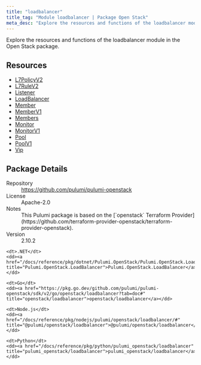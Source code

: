 ```yaml
---
title: "loadbalancer"
title_tag: "Module loadbalancer | Package Open Stack"
meta_desc: "Explore the resources and functions of the loadbalancer module in the Open Stack package."
---
```


<!-- WARNING: this file was generated by Pulumi Docs Generator. -->
<!-- Do not edit by hand unless you're certain you know what you are doing! -->

Explore the resources and functions of the loadbalancer module in the Open Stack package.

<h2 id="resources">Resources</h2>
<ul class="api">
    <li><a href="l7policyv2" title="L7PolicyV2"><span class="symbol resource"></span>L7PolicyV2</a></li>
    <li><a href="l7rulev2" title="L7RuleV2"><span class="symbol resource"></span>L7RuleV2</a></li>
    <li><a href="listener" title="Listener"><span class="symbol resource"></span>Listener</a></li>
    <li><a href="loadbalancer" title="LoadBalancer"><span class="symbol resource"></span>LoadBalancer</a></li>
    <li><a href="member" title="Member"><span class="symbol resource"></span>Member</a></li>
    <li><a href="memberv1" title="MemberV1"><span class="symbol resource"></span>MemberV1</a></li>
    <li><a href="members" title="Members"><span class="symbol resource"></span>Members</a></li>
    <li><a href="monitor" title="Monitor"><span class="symbol resource"></span>Monitor</a></li>
    <li><a href="monitorv1" title="MonitorV1"><span class="symbol resource"></span>MonitorV1</a></li>
    <li><a href="pool" title="Pool"><span class="symbol resource"></span>Pool</a></li>
    <li><a href="poolv1" title="PoolV1"><span class="symbol resource"></span>PoolV1</a></li>
    <li><a href="vip" title="Vip"><span class="symbol resource"></span>Vip</a></li>
</ul>

<h2 id="package-details">Package Details</h2>
<dl class="package-details">
	<dt>Repository</dt>
	<dd><a href="https://github.com/pulumi/pulumi-openstack">https://github.com/pulumi/pulumi-openstack</a></dd>
	<dt>License</dt>
	<dd>Apache-2.0</dd>
	<dt>Notes</dt>
	<dd>This Pulumi package is based on the [`openstack` Terraform Provider](https://github.com/terraform-provider-openstack/terraform-provider-openstack).</dd>
	<dt>Version</dt>
	<dd>2.10.2</dd>
</dl>



<dl class="tabular">

    <dt>.NET</dt>
    <dd><a href="/docs/reference/pkg/dotnet/Pulumi.OpenStack/Pulumi.OpenStack.LoadBalancer.html" title="Pulumi.OpenStack.LoadBalancer">Pulumi.OpenStack.LoadBalancer</a></dd>

    <dt>Go</dt>
    <dd><a href="https://pkg.go.dev/github.com/pulumi/pulumi-openstack/sdk/v2/go/openstack/loadbalancer?tab=doc#" title="openstack/loadbalancer">openstack/loadbalancer</a></dd>

    <dt>Node.js</dt>
    <dd><a href="/docs/reference/pkg/nodejs/pulumi/openstack/loadbalancer/#" title="@pulumi/openstack/loadbalancer">@pulumi/openstack/loadbalancer</a></dd>

    <dt>Python</dt>
    <dd><a href="/docs/reference/pkg/python/pulumi_openstack/loadbalancer" title="pulumi_openstack/loadbalancer">pulumi_openstack/loadbalancer</a></dd>

</dl>

